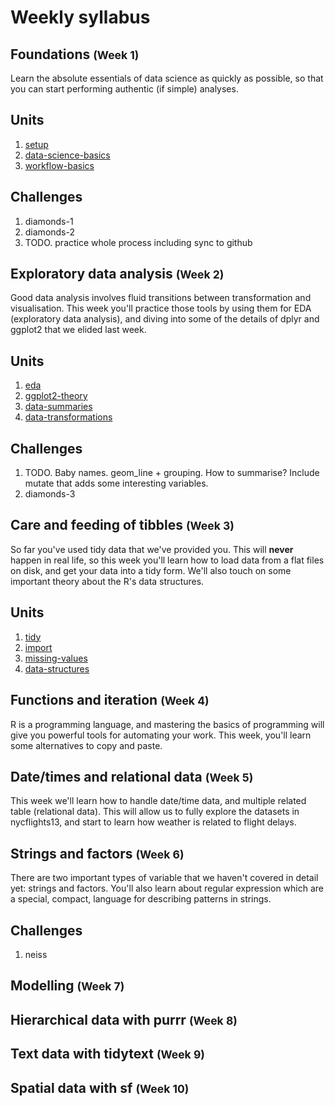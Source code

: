 <!-- Generated automatically from syllabus.yml. Do not edit by hand -->
# Weekly syllabus

## Foundations <small>(Week 1)</small>

Learn the absolute essentials of data science as quickly as possible, so that
you can start performing authentic (if simple) analyses.

## Units

1. [setup](setup.md)
1. [data-science-basics](data-science-basics.md)
1. [workflow-basics](workflow-basics.md)

## Challenges

1.  diamonds-1
1.  diamonds-2
1.  TODO. practice whole process including sync to github


## Exploratory data analysis <small>(Week 2)</small>

Good data analysis involves fluid transitions between transformation and
visualisation. This week you'll practice those tools by using them for EDA
(exploratory data analysis), and diving into some of the details of dplyr and
ggplot2 that we elided last week.

## Units

1. [eda](eda.md)
1. [ggplot2-theory](ggplot2-theory.md)
1. [data-summaries](data-summaries.md)
1. [data-transformations](data-transformations.md)

## Challenges

1.  TODO. Baby names. geom_line + grouping. How to summarise? Include mutate that adds some interesting variables.
1.  diamonds-3


## Care and feeding of tibbles <small>(Week 3)</small>

So far you've used tidy data that we've provided you. This will __never__
happen in real life, so this week you'll learn how to load data from a flat
files on disk, and get your data into a tidy form. We'll also touch on some
important theory about the R's data structures.

## Units

1. [tidy](tidy.md)
1. [import](import.md)
1. [missing-values](missing-values.md)
1. [data-structures](data-structures.md)


## Functions and iteration <small>(Week 4)</small>

R is a programming language, and mastering the basics of programming will give
you powerful tools for automating your work. This week, you'll learn some
alternatives to copy and paste.


## Date/times and relational data <small>(Week 5)</small>

This week we'll learn how to handle date/time data, and multiple related table
(relational data). This will allow us to fully explore the datasets in
nycflights13, and start to learn how weather is related to flight delays.


## Strings and factors <small>(Week 6)</small>

There are two important types of variable that we haven't covered in detail
yet: strings and factors. You'll also learn about regular expression which are
a special, compact, language for describing patterns in strings.

## Challenges

1.  neiss


## Modelling <small>(Week 7)</small>




## Hierarchical data with purrr <small>(Week 8)</small>




## Text data with tidytext <small>(Week 9)</small>




## Spatial data with sf <small>(Week 10)</small>






